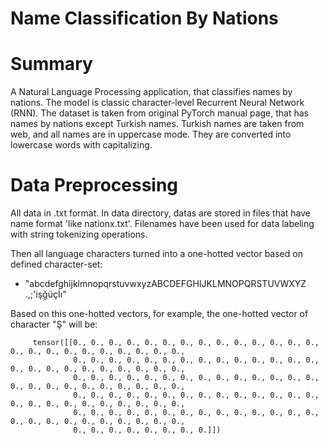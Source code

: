 # Name Classification By Nations

# Summary

A Natural Language Processing application, that classifies names by nations. The model is classic character-level Recurrent Neural Network (RNN). The dataset is taken from original PyTorch manual page, that has names by nations except Turkish names. Turkish names are taken from web, and all names are in uppercase mode. They are converted into lowercase words with capitalizing. 

# Data Preprocessing

All data in .txt format. In data directory, datas are stored in files that have name format 'like nationx.txt'. Filenames have been used for data labeling with string tokenizing operations. 

Then all language characters turned into a one-hotted vector based on defined character-set: 

- "abcdefghijklmnopqrstuvwxyzABCDEFGHIJKLMNOPQRSTUVWXYZ .,;'i̇şğüçİı"

Based on this one-hotted vectors, for example, the one-hotted vector of character "Ş" will be:


         tensor([[0., 0., 0., 0., 0., 0., 0., 0., 0., 0., 0., 0., 0., 0., 0., 0., 0., 0., 0., 0., 0., 0., 0., 0.,
                  0., 0., 0., 0., 0., 0., 0., 0., 0., 0., 0., 0., 0., 0., 0., 0., 0., 0., 0., 0., 0., 0., 0., 0.,
                  0., 0., 0., 0., 0., 0., 0., 0., 0., 0., 0., 0., 0., 0., 0., 0., 0., 0., 0., 0., 0., 0., 0., 0.,
                  0., 0., 0., 0., 0., 0., 0., 0., 0., 0., 0., 0., 0., 0., 0., 0., 0., 0., 0., 0., 0., 0., 0., 0.,
                  0., 0., 0., 0., 0., 0., 0., 0., 0., 0., 0., 0., 0., 0., 0., 0., 0., 0., 0., 0., 0., 0., 0., 0.,
                  0., 0., 0., 0., 0., 0., 0., 0.]])



